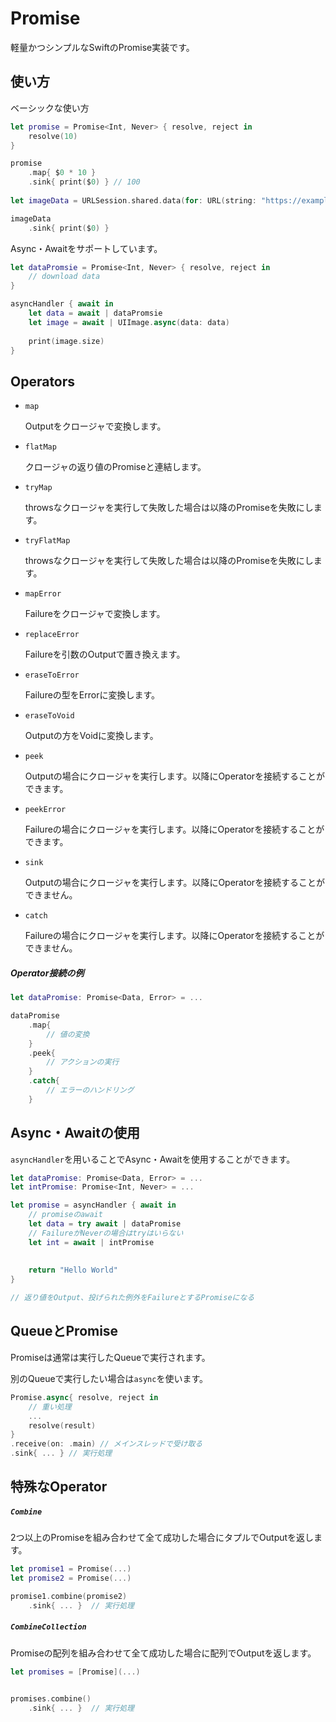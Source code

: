 # Promise

軽量かつシンプルなSwiftのPromise実装です。

## 使い方

ベーシックな使い方

```swift
let promise = Promise<Int, Never> { resolve, reject in
    resolve(10)
}

promise
    .map{ $0 * 10 } 
    .sink{ print($0) } // 100
    
let imageData = URLSession.shared.data(for: URL(string: "https://example.com/image.png))

imageData
    .sink{ print($0) } 
```



Async・Awaitをサポートしています。

```swift
let dataPromsie = Promise<Int, Never> { resolve, reject in
	// download data
}

asyncHandler { await in
    let data = await | dataPromsie
	let image = await | UIImage.async(data: data)
              
	print(image.size)
}
```



## Operators

- `map`

  Outputをクロージャで変換します。

- `flatMap`

  クロージャの返り値のPromiseと連結します。

- `tryMap`

  throwsなクロージャを実行して失敗した場合は以降のPromiseを失敗にします。

- `tryFlatMap`

  throwsなクロージャを実行して失敗した場合は以降のPromiseを失敗にします。

- `mapError`

  Failureをクロージャで変換します。

- `replaceError`

  Failureを引数のOutputで置き換えます。

- `eraseToError`

  Failureの型をErrorに変換します。

- `eraseToVoid`

  Outputの方をVoidに変換します。

- `peek`

  Outputの場合にクロージャを実行します。以降にOperatorを接続することができます。

- `peekError`

  Failureの場合にクロージャを実行します。以降にOperatorを接続することができます。

- `sink`

  Outputの場合にクロージャを実行します。以降にOperatorを接続することができません。

- `catch`

  Failureの場合にクロージャを実行します。以降にOperatorを接続することができません。



##### Operator接続の例

```swift
let dataPromise: Promise<Data, Error> = ...

dataPromise
	.map{ 
        // 値の変換
    }
	.peek{
        // アクションの実行
    }
	.catch{ 
        // エラーのハンドリング
    }
```



## Async・Awaitの使用

`asyncHandler`を用いることでAsync・Awaitを使用することができます。



```swift
let dataPromise: Promise<Data, Error> = ...
let intPromise: Promise<Int, Never> = ...

let promise = asyncHandler { await in
	// promiseのawait
	let data = try await | dataPromise
	// FailureがNeverの場合はtryはいらない
	let int = await | intPromise
	
              
	return "Hello World" 
}

// 返り値をOutput、投げられた例外をFailureとするPromiseになる
```



## QueueとPromise

Promiseは通常は実行したQueueで実行されます。

別のQueueで実行したい場合は`async`を使います。



```swift
Promise.async{ resolve, reject in
	// 重い処理
	...
	resolve(result)
}
.receive(on: .main) // メインスレッドで受け取る
.sink{ ... } // 実行処理
```



## 特殊なOperator

##### `Combine`

2つ以上のPromiseを組み合わせて全て成功した場合にタプルでOutputを返します。

```swift
let promise1 = Promise(...)
let promise2 = Promise(...)

promise1.combine(promise2)
	.sink{ ... }  // 実行処理
```



##### `CombineCollection`

Promiseの配列を組み合わせて全て成功した場合に配列でOutputを返します。

```swift
let promises = [Promise](...)


promises.combine()
	.sink{ ... }  // 実行処理
```





